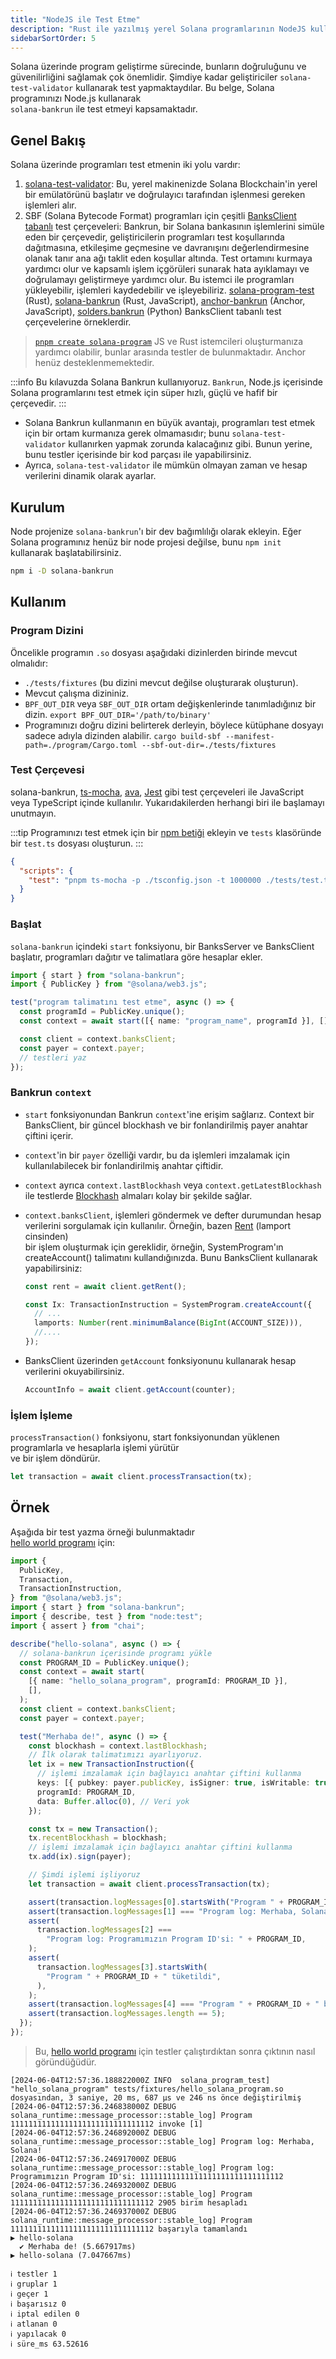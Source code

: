 ```yaml
---
title: "NodeJS ile Test Etme"
description: "Rust ile yazılmış yerel Solana programlarının NodeJS kullanarak test edilmesi"
sidebarSortOrder: 5
---
```


Solana üzerinde program geliştirme sürecinde, bunların doğruluğunu ve güvenilirliğini sağlamak çok önemlidir. Şimdiye kadar geliştiriciler `solana-test-validator` kullanarak test yapmaktaydılar. Bu belge, Solana programınızı Node.js kullanarak  
`solana-bankrun` ile test etmeyi kapsamaktadır.

## Genel Bakış

Solana üzerinde programları test etmenin iki yolu vardır:

1. [solana-test-validator](https://docs.solanalabs.com/cli/examples/test-validator):
   Bu, yerel makinenizde Solana Blockchain'in yerel bir emülatörünü başlatır
   ve doğrulayıcı tarafından işlenmesi gereken işlemleri alır.
2. SBF (Solana Bytecode Format) programları için çeşitli
   [BanksClient tabanlı](https://docs.rs/solana-banks-client/latest/solana_banks_client/)
   test çerçeveleri: Bankrun, bir Solana bankasının işlemlerini simüle eden bir çerçevedir,
   geliştiricilerin programları test koşullarında dağıtmasına, etkileşime geçmesine ve davranışını değerlendirmesine olanak tanır
   ana ağı taklit eden koşullar altında. Test ortamını kurmaya yardımcı olur ve
   kapsamlı işlem içgörüleri sunarak hata ayıklamayı ve
   doğrulamayı geliştirmeye yardımcı olur. Bu istemci ile programları yükleyebilir, işlemleri kaydedebilir ve
   işleyebiliriz.
   [solana-program-test](https://docs.rs/solana-program-test) (Rust),
   [solana-bankrun](https://github.com/kevinheavey/solana-bankrun) (Rust,
   JavaScript), [anchor-bankrun](https://www.npmjs.com/package/anchor-bankrun)
   (Anchor, JavaScript),
   [solders.bankrun](https://kevinheavey.github.io/solders/api_reference/bankrun.html)
   (Python) BanksClient tabanlı test çerçevelerine örneklerdir.

> [`pnpm create solana-program`](https://github.com/solana-program/create-solana-program)
> JS ve Rust istemcileri oluşturmanıza yardımcı olabilir, bunlar arasında testler de bulunmaktadır. Anchor henüz
> desteklenmemektedir.

:::info
Bu kılavuzda Solana Bankrun kullanıyoruz. `Bankrun`, Node.js içerisinde Solana programlarını test etmek için süper hızlı, güçlü ve hafif bir çerçevedir.
:::

- Solana Bankrun kullanmanın en büyük avantajı, programları test etmek için
  bir ortam kurmanıza gerek olmamasıdır; bunu `solana-test-validator` kullanırken
  yapmak zorunda kalacağınız gibi. Bunun yerine, bunu testler içerisinde
  bir kod parçası ile yapabilirsiniz.
- Ayrıca, `solana-test-validator` ile mümkün olmayan zaman ve hesap verilerini dinamik olarak ayarlar.

## Kurulum

Node projenize `solana-bankrun`'ı bir dev bağımlılığı olarak ekleyin. Eğer Solana
programınız henüz bir node projesi değilse, bunu `npm init` kullanarak başlatabilirsiniz.

```bash
npm i -D solana-bankrun
```

## Kullanım

### Program Dizini

Öncelikle programın `.so` dosyası aşağıdaki dizinlerden birinde mevcut olmalıdır:

- `./tests/fixtures` (bu dizini mevcut değilse oluşturarak oluşturun).
- Mevcut çalışma dizininiz.
- `BPF_OUT_DIR` veya `SBF_OUT_DIR` ortam değişkenlerinde tanımladığınız bir dizin. `export BPF_OUT_DIR='/path/to/binary'`
- Programınızı doğru dizini belirterek derleyin, böylece kütüphane dosyayı sadece adıyla dizinden alabilir.
  `cargo build-sbf --manifest-path=./program/Cargo.toml --sbf-out-dir=./tests/fixtures`

### Test Çerçevesi

solana-bankrun, [ts-mocha](https://www.npmjs.com/package/ts-mocha),
[ava](https://github.com/avajs/ava), [Jest](https://jestjs.io/) gibi test çerçeveleri ile
JavaScript veya TypeScript içinde kullanılır. Yukarıdakilerden herhangi biri ile başlamayı unutmayın.

:::tip
Programınızı test etmek için bir [npm betiği](https://docs.npmjs.com/cli/v9/using-npm/scripts) ekleyin ve `tests` klasöründe bir `test.ts` dosyası oluşturun.
:::

```json
{
  "scripts": {
    "test": "pnpm ts-mocha -p ./tsconfig.json -t 1000000 ./tests/test.ts"
  }
}
```

### Başlat

`solana-bankrun` içindeki `start` fonksiyonu, bir BanksServer ve BanksClient başlatır,
programları dağıtır ve talimatlara göre hesaplar ekler.

```typescript
import { start } from "solana-bankrun";
import { PublicKey } from "@solana/web3.js";

test("program talimatını test etme", async () => {
  const programId = PublicKey.unique();
  const context = await start([{ name: "program_name", programId }], []);

  const client = context.banksClient;
  const payer = context.payer;
  // testleri yaz
});
```

### Bankrun `context`

- `start` fonksiyonundan Bankrun `context`'ine erişim sağlarız. Context
  bir BanksClient, bir güncel blockhash ve bir fonlandirilmiş payer anahtar çiftini içerir.
- `context`'in bir `payer` özelliği vardır, bu da işlemleri imzalamak için kullanılabilecek
  bir fonlandirilmiş anahtar çiftidir.
- `context` ayrıca `context.lastBlockhash` veya `context.getLatestBlockhash` ile
  testlerde [Blockhash](https://solana.com/docs/terminology#blockhash) almaları kolay bir şekilde sağlar.
- `context.banksClient`, işlemleri göndermek ve defter durumundan hesap verilerini sorgulamak için kullanılır. Örneğin, bazen
  [Rent](https://solana.com/docs/terminology#rent) (lamport cinsinden)  
  bir işlem oluşturmak için gereklidir, örneğin, SystemProgram'ın  
  createAccount() talimatını kullandığınızda. Bunu BanksClient kullanarak yapabilirsiniz:

  ```typescript
  const rent = await client.getRent();

  const Ix: TransactionInstruction = SystemProgram.createAccount({
    // ...
    lamports: Number(rent.minimumBalance(BigInt(ACCOUNT_SIZE))),
    //....
  });
  ```

- BanksClient üzerinden `getAccount` fonksiyonunu kullanarak hesap verilerini okuyabilirsiniz.
  ```typescript
  AccountInfo = await client.getAccount(counter);
  ```

### İşlem İşleme

`processTransaction()` fonksiyonu, start fonksiyonundan yüklenen
programlarla ve hesaplarla işlemi yürütür  
ve bir işlem döndürür.

```typescript
let transaction = await client.processTransaction(tx);
```

## Örnek

Aşağıda bir test yazma örneği bulunmaktadır  
[hello world programı](https://github.com/solana-developers/program-examples/tree/main/basics/hello-solana/native) için:

```typescript
import {
  PublicKey,
  Transaction,
  TransactionInstruction,
} from "@solana/web3.js";
import { start } from "solana-bankrun";
import { describe, test } from "node:test";
import { assert } from "chai";

describe("hello-solana", async () => {
  // solana-bankrun içerisinde programı yükle
  const PROGRAM_ID = PublicKey.unique();
  const context = await start(
    [{ name: "hello_solana_program", programId: PROGRAM_ID }],
    [],
  );
  const client = context.banksClient;
  const payer = context.payer;

  test("Merhaba de!", async () => {
    const blockhash = context.lastBlockhash;
    // İlk olarak talimatımızı ayarlıyoruz.
    let ix = new TransactionInstruction({
      // işlemi imzalamak için bağlayıcı anahtar çiftini kullanma
      keys: [{ pubkey: payer.publicKey, isSigner: true, isWritable: true }],
      programId: PROGRAM_ID,
      data: Buffer.alloc(0), // Veri yok
    });

    const tx = new Transaction();
    tx.recentBlockhash = blockhash;
    // işlemi imzalamak için bağlayıcı anahtar çiftini kullanma
    tx.add(ix).sign(payer);

    // Şimdi işlemi işliyoruz
    let transaction = await client.processTransaction(tx);

    assert(transaction.logMessages[0].startsWith("Program " + PROGRAM_ID));
    assert(transaction.logMessages[1] === "Program log: Merhaba, Solana!");
    assert(
      transaction.logMessages[2] ===
        "Program log: Programımızın Program ID'si: " + PROGRAM_ID,
    );
    assert(
      transaction.logMessages[3].startsWith(
        "Program " + PROGRAM_ID + " tüketildi",
      ),
    );
    assert(transaction.logMessages[4] === "Program " + PROGRAM_ID + " başarıyla tamamlandı");
    assert(transaction.logMessages.length == 5);
  });
});
```

> Bu, [hello world programı](https://github.com/solana-developers/program-examples/tree/main/basics/hello-solana/native) için testler çalıştırdıktan sonra çıktının nasıl göründüğüdür.

```text
[2024-06-04T12:57:36.188822000Z INFO  solana_program_test] "hello_solana_program" tests/fixtures/hello_solana_program.so dosyasından, 3 saniye, 20 ms, 687 µs ve 246 ns önce değiştirilmiş
[2024-06-04T12:57:36.246838000Z DEBUG solana_runtime::message_processor::stable_log] Program 11111111111111111111111111111112 invoke [1]
[2024-06-04T12:57:36.246892000Z DEBUG solana_runtime::message_processor::stable_log] Program log: Merhaba, Solana!
[2024-06-04T12:57:36.246917000Z DEBUG solana_runtime::message_processor::stable_log] Program log: Programımızın Program ID'si: 11111111111111111111111111111112
[2024-06-04T12:57:36.246932000Z DEBUG solana_runtime::message_processor::stable_log] Program 11111111111111111111111111111112 2905 birim hesapladı
[2024-06-04T12:57:36.246937000Z DEBUG solana_runtime::message_processor::stable_log] Program 11111111111111111111111111111112 başarıyla tamamlandı
▶ hello-solana
  ✔ Merhaba de! (5.667917ms)
▶ hello-solana (7.047667ms)

ℹ testler 1
ℹ gruplar 1
ℹ geçer 1
ℹ başarısız 0
ℹ iptal edilen 0
ℹ atlanan 0
ℹ yapılacak 0
ℹ süre_ms 63.52616